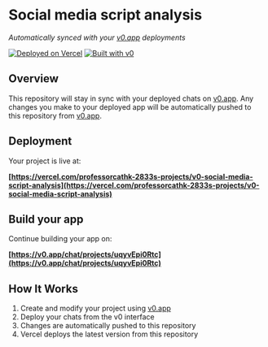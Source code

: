 # Social media script analysis

*Automatically synced with your [v0.app](https://v0.app) deployments*

[![Deployed on Vercel](https://img.shields.io/badge/Deployed%20on-Vercel-black?style=for-the-badge&logo=vercel)](https://vercel.com/professorcathk-2833s-projects/v0-social-media-script-analysis)
[![Built with v0](https://img.shields.io/badge/Built%20with-v0.app-black?style=for-the-badge)](https://v0.app/chat/projects/uqyvEpi0Rtc)

## Overview

This repository will stay in sync with your deployed chats on [v0.app](https://v0.app).
Any changes you make to your deployed app will be automatically pushed to this repository from [v0.app](https://v0.app).

## Deployment

Your project is live at:

**[https://vercel.com/professorcathk-2833s-projects/v0-social-media-script-analysis](https://vercel.com/professorcathk-2833s-projects/v0-social-media-script-analysis)**

## Build your app

Continue building your app on:

**[https://v0.app/chat/projects/uqyvEpi0Rtc](https://v0.app/chat/projects/uqyvEpi0Rtc)**

## How It Works

1. Create and modify your project using [v0.app](https://v0.app)
2. Deploy your chats from the v0 interface
3. Changes are automatically pushed to this repository
4. Vercel deploys the latest version from this repository

